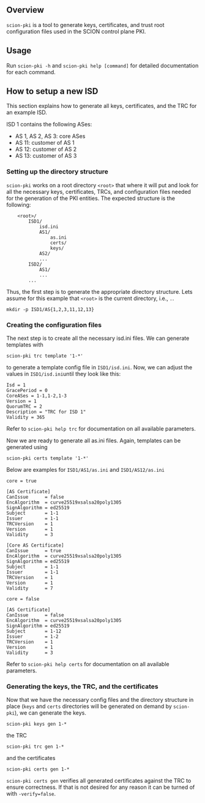 ## Overview
`scion-pki` is a tool to generate keys, certificates, and trust root configuration files
used in the SCION control plane PKI.

## Usage
Run `scion-pki -h` and `scion-pki help [command]` for detailed documentation for each command.

## How to setup a new ISD
This section explains how to generate all keys, certificates, and the TRC for an example ISD.

ISD 1 contains the following ASes:
* AS 1, AS 2, AS 3: core ASes
* AS 11: customer of AS 1
* AS 12: customer of AS 2
* AS 13: customer of AS 3

### Setting up the directory structure

`scion-pki` works on a root directory `<root>` that where it will put and look for all the 
necessary keys, certificates, TRCs, and configuration files needed for the generation of the PKI 
entities.
The expected structure is the following:
```
	<root>/
		ISD1/
			isd.ini
			AS1/
				as.ini
				certs/
				keys/
			AS2/
			...
		ISD2/
			AS1/
			...
		...
```
Thus, the first step is to generate the appropriate directory structure. Lets assume for this
example that `<root>` is the current directory, i.e., `.`.

`mkdir -p ISD1/AS{1,2,3,11,12,13}`

### Creating the configuration files

The next step is to create all the necessary isd.ini files. We can generate templates with

`scion-pki trc template '1-*'`

to generate a template config file in `ISD1/isd.ini`. Now, we can adjust the values in 
`ISD1/isd.ini`until they look like this:

```
Isd = 1
GracePeriod = 0
CoreASes = 1-1,1-2,1-3
Version = 1
QuorumTRC = 2
Description = "TRC for ISD 1"
Validity = 365
```

Refer to `scion-pki help trc` for documentation on all available parameters.

Now we are ready to generate all as.ini files. Again, templates can be generated using

`scion-pki certs template '1-*'`

Below are examples for `ISD1/AS1/as.ini` and `ISD1/AS12/as.ini`
```
core = true

[AS Certificate]
CanIssue      = false
EncAlgorithm  = curve25519xsalsa20poly1305
SignAlgorithm = ed25519
Subject       = 1-1
Issuer        = 1-1
TRCVersion    = 1
Version       = 1
Validity      = 3

[Core AS Certificate]
CanIssue      = true
EncAlgorithm  = curve25519xsalsa20poly1305
SignAlgorithm = ed25519
Subject       = 1-1
Issuer        = 1-1
TRCVersion    = 1
Version       = 1
Validity      = 7
```

```
core = false

[AS Certificate]
CanIssue      = false
EncAlgorithm  = curve25519xsalsa20poly1305
SignAlgorithm = ed25519
Subject       = 1-12
Issuer        = 1-2
TRCVersion    = 1
Version       = 1
Validity      = 3
```

Refer to `scion-pki help certs` for documentation on all available parameters.

### Generating the keys, the TRC, and the certificates

Now that we have the necessary config files and the directory structure in place (`keys` and
`certs` directories will be generated on demand by `scion-pki`), we can generate the keys. 

`scion-pki keys gen 1-*`

the TRC

`scion-pki trc gen 1-*`

and the certificates

`scion-pki certs gen 1-*`

`scion-pki certs gen` verifies all generated certificates against the TRC to ensure correctness. If
that is not desired for any reason it can be turned of with `-verify=false`.

